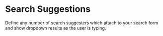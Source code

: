 # Search Suggestions

Define any number of search suggesters which attach to your search 
form and show dropdown results as the user is typing.
